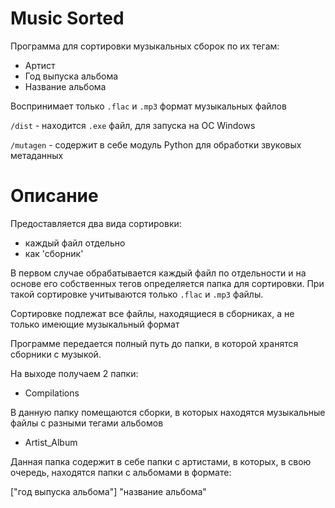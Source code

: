 # Music Sorted

Программа для сортировки музыкальных сборок по их тегам:
* Артист
* Год выпуска альбома
* Название альбома

Воспринимает только `.flac` и `.mp3` формат музыкальных файлов

`/dist`     - находится `.exe` файл, для запуска на ОС Windows 

`/mutagen`  - содержит в себе модуль Python для обработки звуковых метаданных

# Описание
Предоставляется два вида сортировки:
* каждый файл отдельно
* как 'сборник'

В первом случае обрабатывается каждый файл по отдельности и на основе его собственных тегов определяется папка для сортировки. При такой сортировке учитываются только `.flac` и `.mp3` файлы. 

Сортировке подлежат все файлы, находящиеся в сборниках, а не только имеющие музыкальный формат

Программе передается полный путь до папки, в которой хранятся сборники с музыкой.

На выходе получаем 2 папки:
* Compilations

В данную папку помещаются сборки, в которых находятся музыкальные файлы с разными тегами альбомов

* Artist_Album

Данная папка содержит в себе папки с артистами, в которых, в свою очередь, находятся папки с альбомами в формате: 

["год выпуска альбома"] "название альбома"
#
